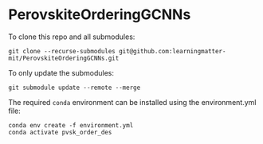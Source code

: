 # PerovskiteOrderingGCNNs

To clone this repo and all submodules:
```
git clone --recurse-submodules git@github.com:learningmatter-mit/PerovskiteOrderingGCNNs.git
```

To only update the submodules:
```
git submodule update --remote --merge
```

The required `conda` environment can be installed using the environment.yml file:
```
conda env create -f environment.yml
conda activate pvsk_order_des
```
